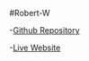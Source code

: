 #Robert-W

-[Github Repository](https://github.com/Pixelldude/Final-Project-RW)

-[Live Website](https://pixelldude.github.io/Final-Project-RW)
